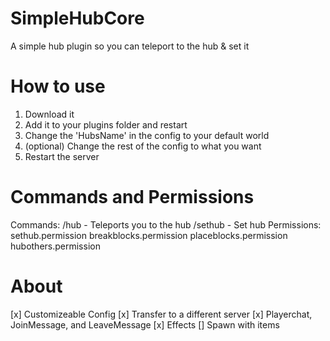 # SimpleHubCore
A simple hub plugin so you can teleport to the hub & set it
# How to use
1. Download it
2. Add it to your plugins folder and restart
3. Change the 'HubsName' in the config to your default world
4. (optional) Change the rest of the config to what you want
5. Restart the server
# Commands and Permissions
Commands:
  /hub - Teleports you to the hub
  /sethub - Set hub
Permissions:
  sethub.permission
  breakblocks.permission
  placeblocks.permission
  hubothers.permission
# About
[x] Customizeable Config
[x] Transfer to a different server
[x] Playerchat, JoinMessage, and LeaveMessage
[x] Effects
[] Spawn with items
